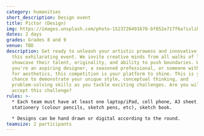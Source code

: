 ```yaml
---
category: humanities
short_description: Design event
title: Pictor (Design)
img: https://images.unsplash.com/photo-1523726491678-bf852e717f6a?ixlib=rb-4.0.3&ixid=M3wxMjA3fDB8MHxzZWFyY2h8Mnx8ZGVzaWdufGVufDB8fDB8fHww&auto=format&fit=crop&w=900&q=60
dates: 2 days
grades: Grades 8 and 9
venue: TBD
description: Get ready to unleash your artistic prowess and innovative spirit in
  this exhilarating event. We invite creative minds from all walks of life to
  showcase their talent, originality, and ability to push boundaries. Whether
  you're an aspiring designer, a seasoned professional, or someone with an eye
  for aesthetics, this competition is your platform to shine. This is your
  chance to demonstrate your unique style, conceptual thinking, and
  problem-solving skills as you tackle exciting challenges. Are you willing to
  accept this challenge?
rules: >-
  * Each team must have at least one laptop/iPad, cell phone, A3 sheet,
  stationery (colour pencils, sketch pens, etc), sketch book.

  * Designs can be hand drawn or digital according to the round.
teamsize: 2 participants
---
```

